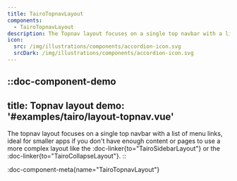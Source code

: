 ```yaml
---
title: TairoTopnavLayout
components:
  - TairoTopnavLayout
description: The Topnav layout focuses on a single top navbar with a list of menu links.
icon:
  src: /img/illustrations/components/accordion-icon.svg
  srcDark: /img/illustrations/components/accordion-icon.svg
---
```


::doc-component-demo
---
title: Topnav layout
demo: '#examples/tairo/layout-topnav.vue'
---
The topnav layout focuses on a single top navbar with a list of menu links, ideal for smaller apps if you don't have enough content or pages to use a more complex layout like the :doc-linker{to="TairoSidebarLayout"} or the :doc-linker{to="TairoCollapseLayout"}.
::

:doc-component-meta{name="TairoTopnavLayout"}
